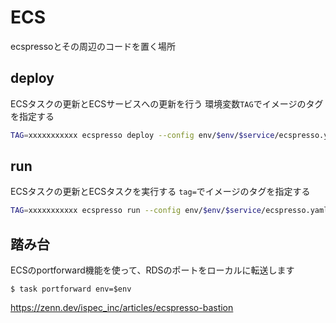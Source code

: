 # ECS

ecspressoとその周辺のコードを置く場所

## deploy
ECSタスクの更新とECSサービスへの更新を行う
環境変数`TAG`でイメージのタグを指定する

```bash
TAG=xxxxxxxxxxx ecspresso deploy --config env/$env/$service/ecspresso.yaml
```

## run
ECSタスクの更新とECSタスクを実行する
`tag=`でイメージのタグを指定する

```bash
TAG=xxxxxxxxxxx ecspresso run --config env/$env/$service/ecspresso.yaml
```

## 踏み台
ECSのportforward機能を使って、RDSのポートをローカルに転送します

```
$ task portforward env=$env
```
https://zenn.dev/ispec_inc/articles/ecspresso-bastion

